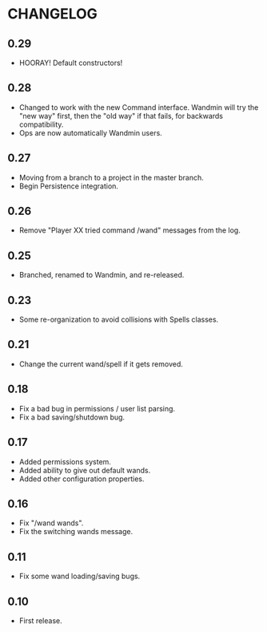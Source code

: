 # CHANGELOG

## 0.29

 - HOORAY! Default constructors!

## 0.28

 - Changed to work with the new Command interface. Wandmin will try the "new way" first, 
   then the "old way" if that fails, for backwards compatibility.
 - Ops are now automatically Wandmin users.

## 0.27

 - Moving from a branch to a project in the master branch.
 - Begin Persistence integration.

## 0.26

 - Remove "Player XX tried command /wand" messages from the log.

## 0.25

 - Branched, renamed to Wandmin, and re-released.

## 0.23
 - Some re-organization to avoid collisions with Spells classes.

## 0.21
 -  Change the current wand/spell if it gets removed.

## 0.18
 
 - Fix a bad bug in permissions / user list parsing.
 - Fix a bad saving/shutdown bug.

## 0.17

 - Added permissions system.
 - Added ability to give out default wands.
 - Added other configuration properties.

## 0.16

 - Fix "/wand wands".
 - Fix the switching wands message.

## 0.11
 - Fix some wand loading/saving bugs.

## 0.10
 - First release.